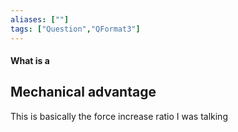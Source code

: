 ```yaml
---
aliases: [""]
tags: ["Question","QFormat3"]
---
```


#### What is a
## Mechanical advantage
This is basically the force increase ratio I was talking 